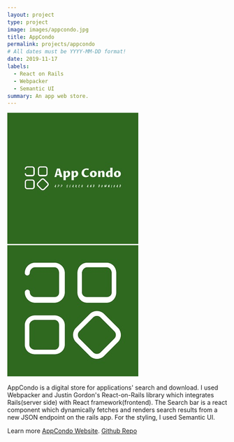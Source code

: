 ```yaml
---
layout: project
type: project
image: images/appcondo.jpg
title: AppCondo
permalink: projects/appcondo
# All dates must be YYYY-MM-DD format!
date: 2019-11-17
labels:
  - React on Rails
  - Webpacker
  - Semantic UI
summary: An app web store.
---
```


<div class="ui small rounded images">
  <img class="ui image" src="../images/appcondo.jpg">
  <img class="ui image" src="../images/appcondo2.jpg">
</div>

AppCondo is a digital store for applications' search and download. I used Webpacker and Justin Gordon's React-on-Rails library which integrates Rails(server side) with React framework(frontend). The Search bar is a react component which dynamically fetches and renders search results from a new JSON endpoint on the rails app. For the styling, I used Semantic UI.

Learn more [AppCondo Website](https://app-condo.herokuapp.com/).
<a href="https://github.com/PJMantoss/app-condo"><i class="large github icon"></i>Github Repo</a>
